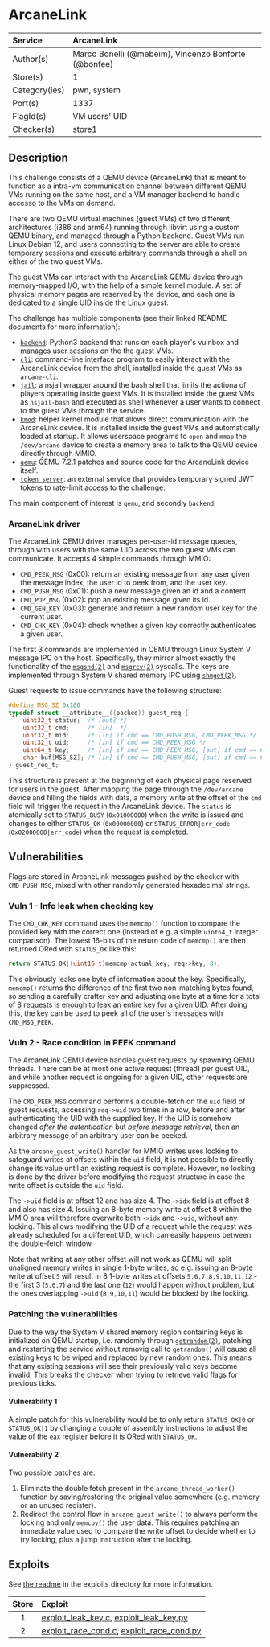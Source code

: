 # ArcaneLink

| Service       | ArcaneLink                                              |
| :------------ | :------------------------------------------------------ |
| Author(s)     | Marco Bonelli (@mebeim), Vincenzo Bonforte (@bonfee)    |
| Store(s)      | 1                                                       |
| Category(ies) | pwn, system                                             |
| Port(s)       | 1337                                                    |
| FlagId(s)     | VM users' UID                                           |
| Checker(s)    | [store1](../../checkers/ArcaneLink/checker/__main__.py) |

## Description

This challenge consists of a QEMU device (ArcaneLink) that is meant to function
as a intra-vm communication channel between different QEMU VMs running on the
same host, and a VM manager backend to handle accesso to the VMs on demand.

There are two QEMU virtual machines (guest VMs) of two different architectures
(i386 and arm64) running through libvirt using a custom QEMU binary, and managed
through a Python backend. Guest VMs run Linux Debian 12, and users connecting to
the server are able to create temporary sessions and execute arbitrary commands
through a shell on either of the two guest VMs.

The guest VMs can interact with the ArcaneLink QEMU device through memory-mapped
I/O, with the help of a simple kernel module. A set of physical memory pages are
reserved by the device, and each one is dedicated to a single UID inside the
Linux guest.

The challenge has multiple components (see their linked README documents for
more information):

- [`backend`](../../sources/ArcaneLink/backend): Python3 backend that runs on
  each player's vulnbox and manages user sessions on the the guest VMs.
- [`cli`](../../sources/ArcaneLink/cli): command-line interface program to
  easily interact with the ArcaneLink device from the shell, installed inside
  the guest VMs as `arcane-cli`.
- [`jail`](../../sources/ArcaneLink/jail): a nsjail wrapper around the bash
  shell that limits the actiona of players operating inside guest VMs. It is
  installed inside the guest VMs as `nsjail-bash` and executed as shell whenever
  a user wants to connect to the guest VMs through the service.
- [`kmod`](../../sources/ArcaneLink/kmod): helper kernel module that allows
  direct communication with the ArcaneLink device. It is installed inside the
  guest VMs and automatically loaded at startup. It allows userspace programs to
  `open` and `mmap` the `/dev/arcane` device to create a memory area to talk to
  the QEMU device directly through MMIO.
- [`qemu`](../../sources/ArcaneLink/qemu): QEMU 7.2.1 patches and source code
  for the ArcaneLink device itself.
- [`token_server`](../../sources/ArcaneLink/token_server): an external service
  that provides temporary signed JWT tokens to rate-limit access to the
  challenge.

The main component of interest is `qemu`, and secondly `backend`.

### ArcaneLink driver

The ArcaneLink QEMU driver manages per-user-id message queues, through with
users with the same UID across the two guest VMs can communicate. It accepts 4
simple commands through MMIO:

- `CMD_PEEK_MSG` (0x00): return an existing message from any user given the
  message index, the user id to peek from, and the user key.
- `CMD_PUSH_MSG` (0x01): push a new message given an id and a content.
- `CMD_POP_MSG` (0x02): pop an existing message given its id.
- `CMD_GEN_KEY` (0x03): generate and return a new random user key for the
  current user.
- `CMD_CHK_KEY` (0x04): check whether a given key correctly authenticates a
  given user.

The first 3 commands are implemented in QEMU through Linux System V message IPC
on the host. Specifically, they mirror almost exactly the functionality of the
[`msgsnd(2)`](https://manned.org/msgsnd.2) and
[`msgrcv(2)`](https://manned.org/msgrcv.2) syscalls. The keys are implemented
through System V shared memory IPC using
[`shmget(2)`](https://manned.org/shmget.2).

Guest requests to issue commands have the following structure:

```c
#define MSG_SZ 0x100
typedef struct __attribute__((packed)) guest_req {
    uint32_t status;  /* [out] */
    uint32_t cmd;     /* [in]  */
    uint32_t mid;     /* [in] if cmd == CMD_PUSH_MSG, CMD_PEEK_MSG */
    uint32_t uid;     /* [in] if cmd == CMD_PEEK_MSG */
    uint64_t key;     /* [in] if cmd == CMD_PEEK_MSG, [out] if cmd == CMD_GEN_KEY */
    char buf[MSG_SZ]; /* [in] if cmd == CMD_PUSH_MSG, [out] if cmd == CMD_PEEK_MSG, CMD_POP_MSG */
} guest_req_t;
```

This structure is present at the beginning of each physical page reserved for
users in the guest. After mapping the page through the `/dev/arcane` device and
filling the fields with data, a memory write at the offset of the `cmd` field
will trigger the request in the ArcaneLink device. The `status` is atomically
set to `STATUS_BUSY` (`0x01000000`) when the write is issued and changes to
either `STATUS_OK` (`0x00000000`) or `STATUS_ERROR|err_code`
(`0x02000000|err_code`) when the request is completed.

## Vulnerabilities

Flags are stored in ArcaneLink messages pushed by the checker with
`CMD_PUSH_MSG`, mixed with other randomly generated hexadecimal strings.

### Vuln 1 - Info leak when checking key

The `CMD_CHK_KEY` command uses the `memcmp()` function to compare the provided
key with the correct one (instead of e.g. a simple `uint64_t` integer
comparison). The lowest 16-bits of the return code of `memcmp()` are then
returned ORed with `STATUS_OK` like this:

```c
return STATUS_OK|(uint16_t)memcmp(actual_key, req->key, 8);
```

This obviously leaks one byte of information about the key. Specifically,
`memcmp()` returns the difference of the first two non-matching bytes found, so
sending a carefully crafter key and adjusting one byte at a time for a total of
8 requests is enough to leak an entire key for a given UID. After doing this,
the key can be used to peek all of the user's messages with `CMD_MSG_PEEK`.

### Vuln 2 - Race condition in PEEK command

The ArcaneLink QEMU device handles guest requests by spawning QEMU threads.
There can be at most one active request (thread) per guest UID, and while
another request is ongoing for a given UID, other requests are suppressed.

The `CMD_PEEK_MSG` command performs a double-fetch on the `uid` field of guest
requests, accessing `req->uid` two times in a row, before and after
authenticating the UID with the supplied key. If the UID is somehow changed
*after the autentication* but *before message retrieval*, then an arbitrary
message of an arbitrary user can be peeked.

As the `arcane_guest_write()` handler for MMIO writes uses locking to safeguard
writes at offsets within the `uid` field, it is not possible to directly change
its value until an existing request is complete. However, no locking is done by
the driver before modifying the request structure in case the write offset is
outside the `uid` field.

The `->uid` field is at offset 12 and has size 4. The `->idx` field is at offset
8 and also has size 4. Issuing an 8-byte memory write at offset 8 within the
MMIO area will therefore overwrite both `->idx` and `->uid`, without any
locking. This allows modifying the UID of a request while the request was
already scheduled for a different UID, which can easily happens between the
double-fetch window.

Note that writing at any other offset will not work as QEMU will split unaligned
memory writes in single 1-byte writes, so e.g. issuing an 8-byte write at offset
`5` will result in 8 1-byte writes at offsets `5,6,7,8,9,10,11,12` - the first 3
(`5,6,7`) and the last one (`12`) would happen without problem, but the ones
overlapping `->uid` (`8,9,10,11`) would be blocked by the locking.


### Patching the vulnerabilities

Due to the way the System V shared memory region containing keys is initialized
on QEMU startup, i.e. randomly through
[`getrandom(2)`](https://manned.org/getrandom.2), patching and restarting the
service without removig call to `getrandom()` will cause all existing keys to be
wiped and replaced by new random ones. This means that any existing sessions
will see their previously valid keys become invalid. This breaks the checker
when trying to retrieve valid flags for previous ticks.

#### Vulnerability 1

A simple patch for this vulnerability would be to only return `STATUS_OK|0` or
`STATUS_OK|1` by changing a couple of assembly instructions to adjust the value
of the `eax` register before it is ORed with `STATUS_OK`.

#### Vulnerability 2

Two possible patches are:

1. Eliminate the double fetch present in the `arcane_thread_worker()` function
   by saving/restoring the original value somewhere (e.g. memory or an unused
   register).
2. Redirect the control flow in `arcane_guest_write()` to always perform the
   locking and only `memcpy()` the user data. This requires patching an
   immediate value used to compare the write offset to decide whether to try
   locking, plus a jump instruction after the locking.


## Exploits

See [the readme](../../exploits/ArcaneLink/README.md) in the exploits directory
for more information.

| Store | Exploit                                                                                                                                      |
| :---: | :------------------------------------------------------------------------------------------------------------------------------------------- |
|   1   | [exploit_leak_key.c](../../exploits/ArcaneLink/exploit_leak_keyc), [exploit_leak_key.py](../../exploits/ArcaneLink/exploit_leak_key.py)      |
|   2   | [exploit_race_cond.c](../../exploits/ArcaneLink/exploit_race_cond.c), [exploit_race_cond.py](../../exploits/ArcaneLink/exploit_race_cond.py) |
